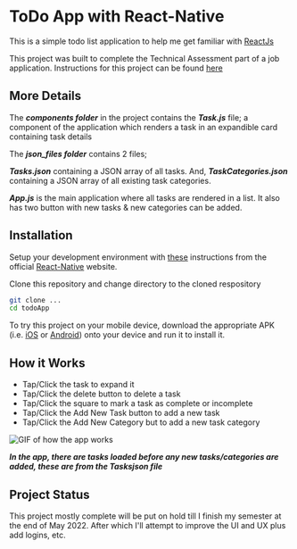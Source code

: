 # ToDo App with React-Native

This is a simple todo list application to help me get familiar with [ReactJs](https://reactjs.org/)

This project was built to complete the Technical Assessment part of a job application. Instructions for this project can be found [here](https://docs.google.com/document/d/1DZx-Srfs6KBpq6cbFhHjOyEc--IkaJjhiNgXffsWRTg/edit)

## More Details
The ***components folder*** in the project contains the ***Task.js*** file; a component of the application which renders a task in an expandible card containing task details

The ***json_files folder*** contains 2 files;

***Tasks.json*** containing a JSON array of all tasks.
And, ***TaskCategories.json*** containing a JSON array of all existing task categories.

***App.js*** is the main application where all tasks are rendered in a list. It also has two button with new tasks & new categories can be added.


## Installation

Setup your development environment with [these](https://reactnative.dev/docs/environment-setup) instructions from the official [React-Native](https://reactnative.dev) website.

Clone this repository and change directory to the cloned respository
```bash
git clone ...
cd todoApp
```

To try this project on your mobile device, download the appropriate APK (i.e. [iOS]() or [Android]()) onto your device and run it to install it.

## How it Works

* Tap/Click the task to expand it
* Tap/Click the delete button to delete a task
* Tap/Click the square to mark a task as complete or incomplete
* Tap/Click the Add New Task button to add a new task
* Tap/Click the Add New Category but to add a new task category


![GIF of how the app works]()

***In the app, there are tasks loaded before any new tasks/categories are added, these are from the Tasksjson file***



## Project Status
This project mostly complete will be put on hold till I finish my semester at the end of May 2022. After which I'll attempt to improve the UI and UX plus add logins, etc.